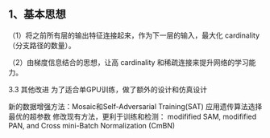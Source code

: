 ##  1、基本思想
（1）将之前所有层的输出特征连接起来，作为下一层的输入，最大化 cardinality（分支路径的数量）。

（2）由梯度信息结合的思想，让高 cardinality 和稀疏连接来提升网络的学习能力。


3.3 其他改进
为了适合单GPU训练，做了额外的设计和仿真设计

新的数据增强方法：Mosaic和Self-Adversarial Training(SAT)
应用遗传算法选择最优的超参数
修改现有方法，更利于训练和检测： modifified SAM, modifified PAN, and Cross mini-Batch Normalization (CmBN)
